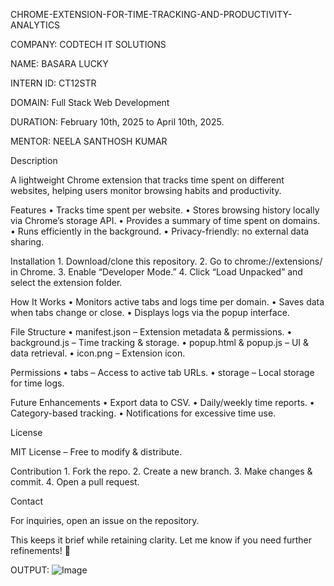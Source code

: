 CHROME-EXTENSION-FOR-TIME-TRACKING-AND-PRODUCTIVITY-ANALYTICS

COMPANY: CODTECH IT SOLUTIONS

NAME: BASARA LUCKY

INTERN ID: CT12STR

DOMAIN: Full Stack Web Development

DURATION: February 10th, 2025 to April 10th, 2025.

MENTOR: NEELA SANTHOSH KUMAR

Description

A lightweight Chrome extension that tracks time spent on different websites, helping users monitor browsing habits and productivity.

Features
	•	Tracks time spent per website.
	•	Stores browsing history locally via Chrome’s storage API.
	•	Provides a summary of time spent on domains.
	•	Runs efficiently in the background.
	•	Privacy-friendly: no external data sharing.

Installation
	1.	Download/clone this repository.
	2.	Go to chrome://extensions/ in Chrome.
	3.	Enable “Developer Mode.”
	4.	Click “Load Unpacked” and select the extension folder.

How It Works
	•	Monitors active tabs and logs time per domain.
	•	Saves data when tabs change or close.
	•	Displays logs via the popup interface.

File Structure
	•	manifest.json – Extension metadata & permissions.
	•	background.js – Time tracking & storage.
	•	popup.html & popup.js – UI & data retrieval.
	•	icon.png – Extension icon.

Permissions
	•	tabs – Access to active tab URLs.
	•	storage – Local storage for time logs.

Future Enhancements
	•	Export data to CSV.
	•	Daily/weekly time reports.
	•	Category-based tracking.
	•	Notifications for excessive time use.

License

MIT License – Free to modify & distribute.

Contribution
	1.	Fork the repo.
	2.	Create a new branch.
	3.	Make changes & commit.
	4.	Open a pull request.

Contact

For inquiries, open an issue on the repository.

This keeps it brief while retaining clarity. Let me know if you need further refinements! 🚀


OUTPUT: ![Image](https://github.com/user-attachments/assets/d901474a-833a-427d-b625-a07055da63e7)
